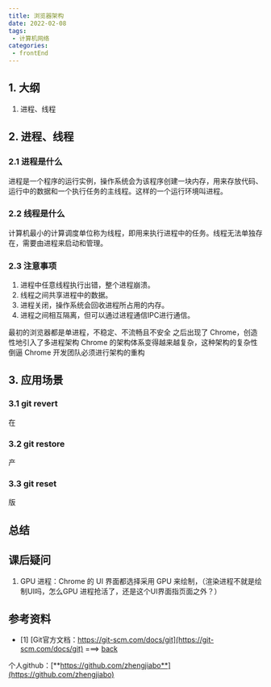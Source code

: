 ```yaml
---
title: 浏览器架构
date: 2022-02-08
tags:
 - 计算机网络     
categories: 
 - frontEnd
---
```


## 1. 大纲
1. 进程、线程

## 2. 进程、线程
### 2.1 进程是什么
进程是一个程序的运行实例，操作系统会为该程序创建一块内存，用来存放代码、运行中的数据和一个执行任务的主线程。这样的一个运行环境叫进程。

### 2.2 线程是什么
计算机最小的计算调度单位称为线程，即用来执行进程中的任务。线程无法单独存在，需要由进程来启动和管理。

### 2.3 注意事项
1. 进程中任意线程执行出错，整个进程崩溃。
2. 线程之间共享进程中的数据。
3. 进程关闭，操作系统会回收进程所占用的内存。
4. 进程之间相互隔离，但可以通过进程通信IPC进行通信。


最初的浏览器都是单进程，不稳定、不流畅且不安全
之后出现了 Chrome，创造性地引入了多进程架构
Chrome 的架构体系变得越来越复杂，这种架构的复杂性倒逼 Chrome 开发团队必须进行架构的重构

<!-- 通过翻阅 **Git官方文档**[<sup id="$1">1</sup>](#1)    

  
从定义上可以得知
- git revert：  创建一个新提交，**恢复**其他**提交**的更改
- git restore： **恢复**某个索引下的**文件**
- git reset：   **重置**到某个历史**索引** -->


## 3. 应用场景
### 3.1 git revert
在


### 3.2 git restore
产


### 3.3 git reset
版



## 总结






## 课后疑问

1. GPU 进程：Chrome 的 UI 界面都选择采用 GPU 来绘制，（渲染进程不就是绘制UI吗，怎么GPU 进程抢活了，还是这个UI界面指页面之外？）



## 参考资料
- <span id="1"></span>[1] [Git官方文档：https://git-scm.com/docs/git](https://git-scm.com/docs/git) ===> [back](#$1)



个人github：[**https://github.com/zhengjiabo**](https://github.com/zhengjiabo) 